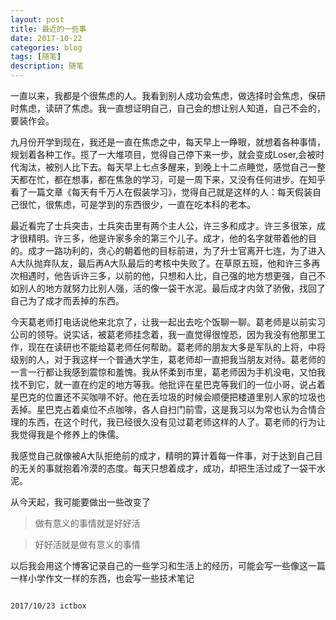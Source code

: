 ```yaml
---
layout: post
title: 最近的一些事
date: 2017-10-22
categories: blog
tags: [随笔]
description: 随笔
---
```



一直以来，我都是个很焦虑的人。我看到别人成功会焦虑，做选择时会焦虑，保研时焦虑，读研了焦虑。我一直想证明自己，自己会的想让别人知道，自己不会的，要装作会。

九月份开学到现在，我还是一直在焦虑之中，每天早上一睁眼，就想着各种事情，规划着各种工作。揽了一大堆项目，觉得自己停下来一步，就会变成Loser,会被时代淘汰，被别人比下去。每天早上七点多醒来，到晚上十二点睡觉，感觉自己一整天都在忙，都在想事，都在焦急的学习，可是一周下来，又没有任何进步。在知乎看了一篇文章《每天有千万人在假装学习》，觉得自己就是这样的人：每天假装自己很忙，很焦虑，可是学到的东西很少，一直在吃本科的老本。

最近看完了士兵突击，士兵突击里有两个主人公，许三多和成才。许三多很笨，成才很精明。许三多，他是许家多余的第三个儿子。成才，他的名字就带着他的目的。成才一路功利的，贪心的朝着他的目标前进，为了升士官离开七连，为了进入A大队抛弃队友，最后再A大队最后的考核中失败了。在草原五班，他和许三多再次相遇时，他告诉许三多，以前的他，只想和人比，自己强的地方想更强，自己不如别人的地方就努力比别人强，活的像一袋干水泥。最后成才内敛了骄傲，找回了自己为了成才而丢掉的东西。

今天葛老师打电话说他来北京了，让我一起出去吃个饭聊一聊。葛老师是以前实习公司的领导。说实话，被葛老师挂念着，我一直觉得很惶恐，因为我没有他那里工作，现在在读研也不能给葛老师任何帮助。葛老师的朋友大多是军队的上将，中将级别的人，对于我这样一个普通大学生，葛老师却一直把我当朋友对待。葛老师的一言一行都让我感到震惊和羞愧。我从怀柔到市里，葛老师因为手机没电，又怕我找不到它，就一直在约定的地方等我。他批评在星巴克等我们的一位小哥，说占着星巴克的位置还不买咖啡不好。他在丢垃圾的时候会顺便把楼道里别人家的垃圾也丢掉。星巴克占着桌位不点咖啡，各人自扫门前雪，这是我习以为常也认为合情合理的东西，在这个时代，我已经很久没有见过葛老师这样的人了。葛老师的行为让我觉得我是个修养上的侏儒。

我感觉自己就像被A大队拒绝前的成才，精明的算计着每一件事，对于达到自己目的无关的事就抱着冷漠的态度。每天只想着成才，成功，却把生活过成了一袋干水泥。

从今天起，我可能要做出一些改变了
>做有意义的事情就是好好活

>好好活就是做有意义的事情

以后我会用这个博客记录自己的一些学习和生活上的经历，可能会写一些像这一篇一样小学作文一样的东西，也会写一些技术笔记

                                                                                                                      2017/10/23 ictbox
